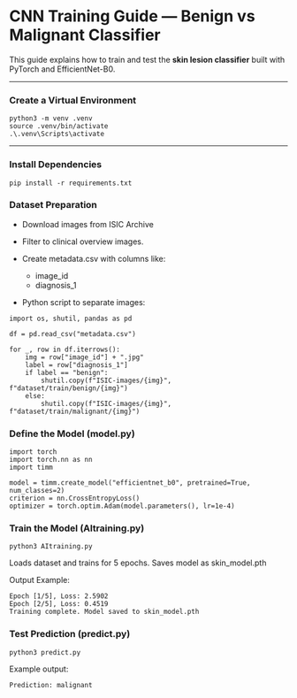 # CNN Training Guide — Benign vs Malignant Classifier

This guide explains how to train and test the **skin lesion classifier** built with PyTorch and EfficientNet-B0.

---


### Create a Virtual Environment
```
python3 -m venv .venv
source .venv/bin/activate
.\.venv\Scripts\activate 
```


---

### Install Dependencies
```
pip install -r requirements.txt
```


### Dataset Preparation

- Download images from ISIC Archive
- Filter to clinical overview images.
- Create metadata.csv with columns like:
    - image_id
    - diagnosis_1


- Python script to separate images:
```
import os, shutil, pandas as pd

df = pd.read_csv("metadata.csv")

for _, row in df.iterrows():
    img = row["image_id"] + ".jpg"
    label = row["diagnosis_1"]
    if label == "benign":
        shutil.copy(f"ISIC-images/{img}", f"dataset/train/benign/{img}")
    else:
        shutil.copy(f"ISIC-images/{img}", f"dataset/train/malignant/{img}")
```

### Define the Model (model.py)
```
import torch
import torch.nn as nn
import timm

model = timm.create_model("efficientnet_b0", pretrained=True, num_classes=2)
criterion = nn.CrossEntropyLoss()
optimizer = torch.optim.Adam(model.parameters(), lr=1e-4)
```

### Train the Model (AItraining.py)
```
python3 AItraining.py
```

Loads dataset and trains for 5 epochs. Saves model as skin_model.pth

Output Example:
```
Epoch [1/5], Loss: 2.5902
Epoch [2/5], Loss: 0.4519
Training complete. Model saved to skin_model.pth
```

### Test Prediction (predict.py)
```
python3 predict.py
```

Example output:
```
Prediction: malignant
```